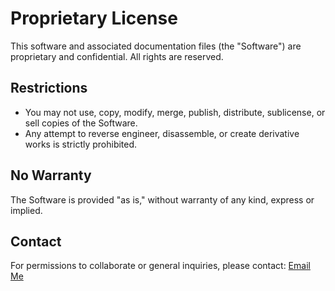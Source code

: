 # Proprietary License

This software and associated documentation files (the "Software") are proprietary and confidential. All rights are reserved.

## Restrictions

- You may not use, copy, modify, merge, publish, distribute, sublicense, or sell copies of the Software.
- Any attempt to reverse engineer, disassemble, or create derivative works is strictly prohibited.

## No Warranty

The Software is provided "as is," without warranty of any kind, express or implied.

## Contact

For permissions to collaborate or general inquiries, please contact: [Email Me](mailto:rayanlouahche2004@gmail.com)

